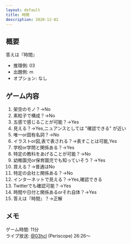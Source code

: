 ```yaml
---
layout: default
title: 時間
description: 2020-12-02
---
```


## 概要

答えは『時間』

- 推理側: 03
- 出題側: m
- オプション: なし

## ゲーム内容

1. 架空のモノ？→No
2. 素粒子で構成？→No
3. 五感で感じることが可能？→Yes
4. 見える？→Yes,ニュアンスとしては "確認できる" が近い
5. 唯一or固有名詞？→No
6. イラストor図,表で表される？→表すことは可能,Yes
7. 学校or学問と関係ある？→Yes
8. 特定の教科をあげることが可能？→No
9. 幼稚園児or保育園児でも知っていそう？→Yes
10. 買える？→普通はNo
11. 特定の会社と関係ある？→No
12. インターネットで見える？→Yes,確認できる
13. Twitterでも確認可能？→Yes
14. 時間や日付と関係あるorそれ自体？→Yes
15. 答えは『時間』？→正解

## メモ

ゲーム時間: 11分  
ライブ放送: [@03hcl](https://www.periscope.tv/03hcl/1PlKQPBMyNDxE?t=26m26s) (Periscope) 26:26～
